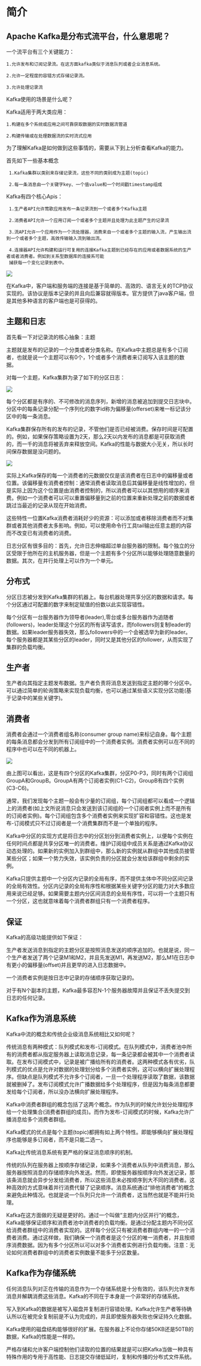 # 简介

## Apache Kafka是分布式流平台，什么意思呢？

一个流平台有三个关键能力：

```
1.允许发布和订阅记录流。在这方面kafka类似于消息队列或者企业消息系统。

2.允许一定程度的容错方式存储记录流。

3.允许处理记录流
```

Kafka使用的场景是什么呢？

Kafka适用于两大类应用：

```
1.构建在多个系统或应用之间可靠获取数据的实时数据流管道

2.构建传输或在处理数据流的实时流式应用
```

为了理解Kafka是如何做到这些事情的，需要从下到上分析查看Kafka的能力。

首先如下一些基本概念

```
 1.Kafka集群以类别来存储记录流，这些不同的类别成为主题(topic)

 2.每一条消息由一个关键字key、一个值value和一个时间戳timestamp组成
```

Kafka有四个核心Apis：

```
 1.生产者API允许莺歌应用发布一条记录流到一个或者多个Kafka主题

 2.消费者API允许一个应用订阅一个或者多个主题并且处理为此主题产生的记录流

 3.流API允许一个应用作为一个流处理器，消费来自一个或者多个主题的输入流，产生输出流到一个或者多个主题，高效传输输入流到输出流。

 4.连接器API允许构建和运行可复用的连接Kafka主题到已经存在的应用或者数据系统的生产者或者消费者。例如到关系型数据库的连接系可能
 捕获每一个变化记录到表中。
```

![](/assets/import.png)

在Kafka中，客户端和服务端的连接是基于简单的、高效的、语言无关的TCP协议实现的。该协议是版本记录的并且向后兼容就得版本。官方提供了java客户端，但是其他多种语言的客户端也是可获得的。

## 主题和日志

首先看一下对记录流的核心抽象：主题

主题就是发布的记录的一个分类或者分类名称。在Kafka中主题总是有多个订阅者，也就是说一个主题可以有0个，1个或者多个消费者来订阅写入该主题的数据。

对每一个主题，Kafka集群为录了如下的分区日志：

![](/assets/import1.png)

每个分区都是有序的、不可修改的消息序列，新增的消息被追加到提交日志块中。分区中的每条记录分配一个序列化的数字id称为偏移量\(offerset\)来唯一标记该分区中的每一条消息。

Kafka集群保存所有的发布的记录，不管他们是否已经被消费。保存时间是可配置的。例如，如果保存策略设置为2天，那么2天以内发布的消息都是可获取消费的，而一千的消息将被丢弃来释放空间。Kafka的性能与数据大小无关，所以长时间保存数据是没问题的。

![](/assets/import3.png)

实际上Kafka保存的每一个消费者的元数据仅仅是该消费者在日志中的偏移量或者位置。该偏移量有消费者控制：通常消费者读取消息后其偏移量是线性增加的，但是实际上因为这个位置是由消费者控制的，所以消费者可以以其想用的顺序来消费。例如一个消费者可以可以重置偏移量到之前的位置来重新处理之前的数据或者跳过当最近的记录从现在开始消费。

这些特性一位置Kafka消费者消耗好少的资源：可以添加或者移除消费者而不对集群或者其他消费者太多影响。例如，可以使用命令行工具tail输出任意主题的内容而不改变已有消费者的消费。

日志分区有很多目的：首先，允许日志伸缩超过单台服务器的限制。每个独立的分区受限于他所在的主机服务器，但是一个主题有多个分区所以能够处理随意数量的数据。其次，在并行处理上可以作为一个单元。

## 分布式

分区日志被分发到Kafka集群的机器上。每台机器处理共享分区的数据和请求。每个分区通过可配置的数字来制定赋值的份数以此实现容错性。

每个分区有一台服务器作为领导者\(leader\),零台或多台服务器作为追随者\(followers\)，leader处理这个分区的所有读写请求，而followers则复制leader的数据。如果leader服务器失效，那么followers中的一个会被选举为新的leader。每个服务器都是其某些分区的leader，同时又是其他分区的follower，从而实现了集群的负载均衡。

## 生产者

生产者向其指定主题发布数据。生产者负责将消息发送到指定主题的哪个分区中。可以通过简单的轮询策略来实现负载均衡，也可以通过某些语义实现分区功能\(基于记录中的某些关键字\)。

## 消费者

消费者会通过一个消费者组名称\(consumer group name\)来标记自身。每个主题的每条消息都会分发到所有订阅组中的一个消费者实例。消费者实例可以在不同的程序中也可以在不同的机器上。

![](/assets/import4.png)

由上图可以看出，这是有四个分区的Kafka集群，分区P0-P3，同时有两个订阅组GroupA和GroupB。GroupA有两个订阅者实例\(C1-C2\)，GroupB有四个实例\(C3-C6\)。

通常，我们发现每个主题一般会有少量的订阅组，每个订阅组都可以看成一个逻辑上的消费者\(如上文所说消息只会发送到该订阅组的一个订阅者实例上而不是所有的订阅者实例\)。每个订阅组包含多个消费者实例来实现扩容和容错性。这也是发布-订阅模式只不过订阅者是一个消费集群而不是一个单独的程序。

Kafka中分区的实现方式是将日志中的分区划分到消费者实例上，以便每个实例在任何时间点都是共享分区唯一的消费者。维护订阅组中成员关系是通过Kafka协议动态处理的。如果新的实例加入到群组中，那么新的实例就从群组中其他成员接管某些分区；如果一个势力失效，该实例负责的分区就会分发给该群组中剩余的实例。

Kafka只提供主题中一个分区内记录的全局有序，而不提供主体中不同分区间记录的全局有效性。分区内记录的全局有序性和根据某些关键字分区的能力对大多数应用来说已经足够。如果需要主题内分区间消息的全局有序性，可以将一个主题只有一个分区，这也就意味着每个消费者群组只有一个消费者程序。

## 保证

Kafka的高级功能提供如下保证：

生产者发送消息到指定的主题分区是按照消息发送的顺序追加的。也就是说，同一个生产者发送了两个记录M1和M2，并且先发送M1，再发送M2，那么M1在日志中有更小的偏移量\(offset\)并且更早的进入日志数据中。

一个消费者实例是按日志中记录的存储顺序获取记录的。

对于有N个副本的主题，Kafka最多容忍N-1个服务器故障并且保证不丢失提交到日志的任何记录。

## Kafka作为消息系统

Kafka中流的概念和传统企业级消息系统相比又如何呢？

传统消息有两种模式：队列模式和发布-订阅模式。在队列模式中，消费者池中所有的消费者都从指定服务器上读取消息记录，每一条记录都会被其中一个消费者读取。在发布订阅模式中，记录是被广播给所有的消费者。这两种模式各有优劣，队列模式的优点是允许对数据的处理划分给多个消费者实例，这可以横向扩展处理程序。但缺点是队列模式不允许多个订阅者，一旦一个处理程序读取了数据，该数据就被删掉了。发布订阅模式允许广播数据给多个处理程序，但是因为每条消息都要发给每个订阅者，所以没办法横向扩展处理程序。

Kafka中消费者群组的概念包括了这两个概念。作为队列的时候允许划分处理程序给一个处理集合\(消费者群组的成员\)。而作为发布-订阅模式的时候，Kafka允许广播消息给多个消费者群组。

Kafka模式的优点是每个主题\(topic\)都拥有如上两个特性。即能够横向扩展处理程序也能够是多订阅者，而不是只能二选一。

Kafka比传统消息系统有更严格的保证消息顺序的机制。

传统的队列在服务器上按顺序存储记录，如果多个消费者从队列中消费消息，那么服务器按照消息的存储顺序向外发送。然而，即使服务器按顺序向外发送记录，那该条消息就会异步分发给消费者，所以这些消息未必按顺序到大不同的消费者。这种高效的方式意味着并行消费代替了记录顺序。消息系统通过“排他消费者”的概念来避免此种情况。也就是说一个队列只允许一个消费者，这当然也就是不能并行处理。

Kafka在这方面做的无疑是更好的。通过一个叫做“主题内分区并行”的概念，Kafka能够保证顺序和消费者池中消费者的负载均衡。是通过分配主题内不同分区给消费者群组中的消费者实现的。这样每个分区只有被消费者群组内唯一的一个消费者消费。通过这样做，我们确保一个消费者是这个分区的唯一消费者，并且按顺序消费数据。因为有多个分区所以可以对多个消费者实例进行负载均衡。注意：无论如何消费者群组中的消费者实例数量不能多于分区数量。

## Kafka作为存储系统

任何消息队列对正在传输的消息作为一个存储系统是十分有效的，该队列允许发布消息并解耦消费这些消息。Kafka的不同在于本身是一个非常好的存储系统。

写入到Kafka的数据是被写入磁盘并复制进行容错处理。Kafka允许生产者等待确认所以在被完全复制前是不认为完成的，并且即使服务器失败也保证持久化数据。

Kafka使用的磁盘结构能够很好的扩展。在服务器上不论你存储50KB还是50TB的数据，Kafka的性能是一样的。

严格存储和允许客户端控制他们读取的位置的结果就是可以把Kafka当做一种具有特殊作用的专用于高性能、日志提交存储低延时，复制和传播的分布式文件系统。





























